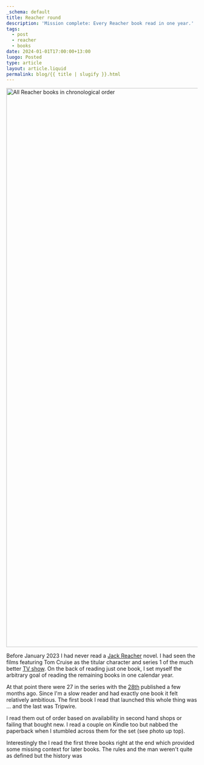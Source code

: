 ```yaml
---
_schema: default
title: Reacher round
description: 'Mission complete: Every Reacher book read in one year.'
tags:
  - post
  - reacher
  - books
date: 2024-01-01T17:00:00+13:00
luogo: Posted
type: article
layout: article.liquid
permalink: blog/{{ title | slugify }}.html
---
```

<img src="/img/reacher-books.png" alt="All Reacher books in chronological order" title="All Reacher books in chronological order" height="1471" width="3839" />

Before January 2023 I had never read a [Jack Reacher]() novel. I had seen the films featuring Tom Cruise as the titular character and series 1 of the much better [TV show](). On the back of reading just one book, I set myself the arbitrary goal of reading the remaining books in one calendar year.

At that point there were 27 in the series with the <a href="https://www.penguin.co.nz/books/the-secret-9780552177566" title="The Secret by Lee and Andrew Child" target="_blank" rel="noopener">28th</a> published a few months ago. Since I'm a slow reader and had exactly one book it felt relatively ambitious. The first book I read that launched this whole thing was ... and the last was Tripwire.

I read them out of order based on availability in second hand shops or failing that bought new. I read a couple on Kindle too but nabbed the paperback when I stumbled across them for the set (see photo up top).

Interestingly the I read the first three books right at the end which provided some missing context for later books. The rules and the man weren't quite as defined but the history was